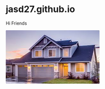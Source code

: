 # jasd27.github.io

Hi Friends

![house.jpeg](https://github.com/jasd27/jasd27.github.io/blob/main/house.jpeg)
